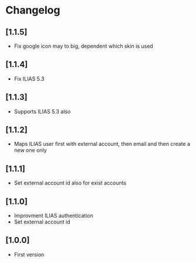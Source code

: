 # Changelog

## [1.1.5]
- Fix google icon may to big, dependent which skin is used

## [1.1.4]
- Fix ILIAS 5.3

## [1.1.3]
- Supports ILIAS 5.3 also

## [1.1.2]
- Maps ILIAS user first with external account, then email and then create a new one only

## [1.1.1]
- Set external account id also for exist accounts

## [1.1.0]
- Improvment ILIAS authentication
- Set external account id

## [1.0.0]
- First version
